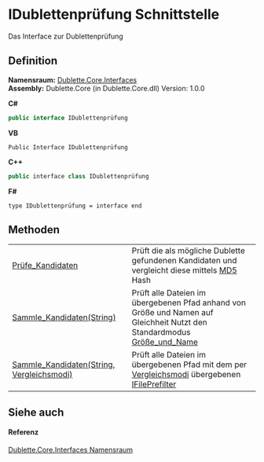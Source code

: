 # IDublettenprüfung Schnittstelle


Das Interface zur Dublettenprüfung



## Definition
**Namensraum:** <a href="58638396-328c-8342-0d09-e8f5f624b914">Dublette.Core.Interfaces</a>  
**Assembly:** Dublette.Core (in Dublette.Core.dll) Version: 1.0.0

**C#**
``` C#
public interface IDublettenprüfung
```
**VB**
``` VB
Public Interface IDublettenprüfung
```
**C++**
``` C++
public interface class IDublettenprüfung
```
**F#**
``` F#
type IDublettenprüfung = interface end
```



## Methoden
<table>
<tr>
<td><a href="7a91fe6a-2aa3-56eb-08f8-f83c40ebfbff">Prüfe_Kandidaten</a></td>
<td>Prüft die als mögliche Dublette gefundenen Kandidaten und vergleicht diese mittels <a href="https://learn.microsoft.com/dotnet/api/system.security.cryptography.md5" target="_blank" rel="noopener noreferrer">MD5</a> Hash</td></tr>
<tr>
<td><a href="e992cc95-a7e9-6d39-fed7-3f7220973796">Sammle_Kandidaten(String)</a></td>
<td>Prüft alle Dateien im übergebenen Pfad anhand von Größe und Namen auf Gleichheit Nutzt den Standardmodus <a href="9fd18be0-a2ab-2580-dd6d-7ba89b017d19">Größe_und_Name</a></td></tr>
<tr>
<td><a href="3a3436c6-a3a7-e60e-ed01-3254bba4d952">Sammle_Kandidaten(String, Vergleichsmodi)</a></td>
<td>Prüft alle Dateien im übergebenen Pfad mit dem per <a href="9fd18be0-a2ab-2580-dd6d-7ba89b017d19">Vergleichsmodi</a> übergebenen <a href="85d71403-cd59-2093-86d1-420500a9ff09">IFilePrefilter</a></td></tr>
</table>

## Siehe auch


#### Referenz
<a href="58638396-328c-8342-0d09-e8f5f624b914">Dublette.Core.Interfaces Namensraum</a>  

